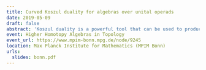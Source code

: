 ```yaml
---
title: Curved Koszul duality for algebras over unital operads
date: 2019-05-09
draft: false
abstract: 'Koszul duality is a powerful tool that can be used to produce resolutions of algebras in many contexts. In particular, Koszul duality of operads is the tool of choice to define the notion of “homotopy algebras”. In this talk, I will present a framework to study curved Koszul duality for algebras over certain kinds of unital operads (i.e. satisfying $P(0) = \Bbbk$). I will explain how to use it in order to compute the factorization homology of a closed manifold with values in the algebra of polynomial functions on a standard shifted symplectic space.'
event: Higher Homotopy Algebras in Topology
event_url: https://www.mpim-bonn.mpg.de/node/9245
location: Max Planck Institute for Mathematics (MPIM Bonn)
urls:
  slides: bonn.pdf
---
```

